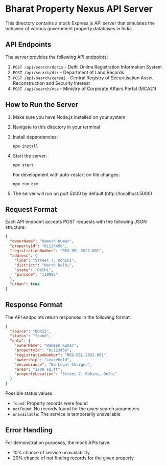 
# Bharat Property Nexus API Server

This directory contains a mock Express.js API server that simulates the behavior of various government property databases in India.

## API Endpoints

The server provides the following API endpoints:

1. `POST /api/search/doris` - Delhi Online Registration Information System
2. `POST /api/search/dlr` - Department of Land Records
3. `POST /api/search/cersai` - Central Registry of Securitisation Asset Reconstruction and Security Interest
4. `POST /api/search/mca` - Ministry of Corporate Affairs Portal (MCA21)

## How to Run the Server

1. Make sure you have Node.js installed on your system
2. Navigate to this directory in your terminal
3. Install dependencies:
   ```
   npm install
   ```
4. Start the server:
   ```
   npm start
   ```
   
   For development with auto-restart on file changes:
   ```
   npm run dev
   ```

5. The server will run on port 5000 by default (http://localhost:5000)

## Request Format

Each API endpoint accepts POST requests with the following JSON structure:

```json
{
  "ownerName": "Ramesh Kumar",
  "propertyId": "DL123456",
  "registrationNumber": "REG-DEL-2022-001",
  "address": {
    "line": "Street 7, Rohini",
    "district": "North Delhi",
    "state": "Delhi",
    "pincode": "110085"
  },
  "urban": true
}
```

## Response Format

The API endpoints return responses in the following format:

```json
{
  "source": "DORIS",
  "status": "found",
  "data": {
    "ownerName": "Ramesh Kumar",
    "propertyId": "DL123456",
    "registrationNumber": "REG-DEL-2022-001",
    "ownership": "Leasehold",
    "encumbrance": "No Legal Charges",
    "area": "1200 sq.ft",
    "propertyLocation": "Street 7, Rohini, Delhi"
  }
}
```

Possible status values:
- `found`: Property records were found
- `notFound`: No records found for the given search parameters
- `unavailable`: The service is temporarily unavailable

## Error Handling

For demonstration purposes, the mock APIs have:
- 10% chance of service unavailability
- 20% chance of not finding records for the given property
